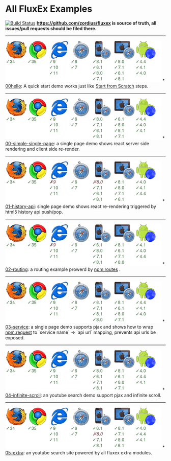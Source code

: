 All FluxEx Examples
===================

[![Build Status](https://travis-ci.org/zordius/fluxex-examples.svg?branch=master)](https://travis-ci.org/zordius/fluxex-examples) **https://github.com/zordius/fluxex is source of truth, all issues/pull requests should be filed there.**

<hr />

<img src="00hello/badge.png" />
* <a href="00hello">00hello</a>: A quick start demo works just like <a href="https://github.com/zordius/fluxex/blob/master/SCRATCH.md">Start from Scratch</a> steps.
<hr />

<img src="00-simple-single-page/badge.png" />
* <a href="00-simple-single-page">00-simple-single-page</a>: a single page demo shows react server side rendering and client side re-render.
<hr />

<img src="01-history-api/badge.png" />
* <a href="01-history-api">01-history-api</a>: single page demo shows react re-rendering triggered by html5 history api push/pop.
<hr />

<img src="02-routing/badge.png" />
* <a href="02-routing">02-routing</a>: a routing example prowerd by <a href="https://github.com/aaronblohowiak/routes.js">npm:routes</a> .
<hr />

<img src="03-service/badge.png" />
* <a href="03-service">03-service</a>: a single page demo supports pjax and shows how to wrap <a href="https://github.com/request/request">npm:request</a> to `service name` => `api url` mapping, prevents api urls be exposed.
<hr />

<img src="04-infinite-scroll/badge.png" />
* <a href="04-infinite-scroll">04-infinite-scroll</a>: an youtube search demo support pjax and infinite scroll.
<hr />

<img src="05-extra/badge.png" />
* <a href="05-extra">05-extra</a>: an youtube search site powered by all fluxex extra modules.
